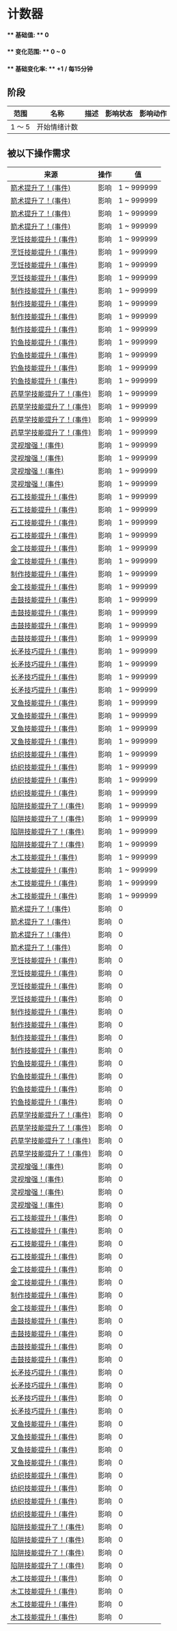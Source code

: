 # 计数器  
#### ** 基础值: ** 0   
#### ** 变化范围: ** 0 ~ 0  
#### ** 基础变化率: ** +1 / 每15分钟  
## 阶段  
范围  |  名称  |  描述  |  影响状态  |  影响动作  
----  |  ----  |  ----  |  ----  |  ----  
1 ～ 5  |  开始情绪计数  |    |    |    
## 被以下操作需求  
来源  |  操作  |  值  
----  |  ----  |  ----  
[箭术提升了！(事件)](Event_SkillArchery1.md)  |  影响  |  1 ~ 999999  
[箭术提升了！(事件)](Event_SkillArchery2.md)  |  影响  |  1 ~ 999999  
[箭术提升了！(事件)](Event_SkillArchery3.md)  |  影响  |  1 ~ 999999  
[箭术提升了！(事件)](Event_SkillArchery4.md)  |  影响  |  1 ~ 999999  
[烹饪技能提升！(事件)](Event_SkillCooking1.md)  |  影响  |  1 ~ 999999  
[烹饪技能提升！(事件)](Event_SkillCooking2.md)  |  影响  |  1 ~ 999999  
[烹饪技能提升！(事件)](Event_SkillCooking3.md)  |  影响  |  1 ~ 999999  
[烹饪技能提升！(事件)](Event_SkillCooking4.md)  |  影响  |  1 ~ 999999  
[制作技能提升！(事件)](Event_SkillCrafting1.md)  |  影响  |  1 ~ 999999  
[制作技能提升！(事件)](Event_SkillCrafting2.md)  |  影响  |  1 ~ 999999  
[制作技能提升！(事件)](Event_SkillCrafting3.md)  |  影响  |  1 ~ 999999  
[制作技能提升！(事件)](Event_SkillCrafting4.md)  |  影响  |  1 ~ 999999  
[钓鱼技能提升！(事件)](Event_SkillFishing1.md)  |  影响  |  1 ~ 999999  
[钓鱼技能提升！(事件)](Event_SkillFishing2.md)  |  影响  |  1 ~ 999999  
[钓鱼技能提升！(事件)](Event_SkillFishing3.md)  |  影响  |  1 ~ 999999  
[钓鱼技能提升！(事件)](Event_SkillFishing4.md)  |  影响  |  1 ~ 999999  
[药草学技能提升了！(事件)](Event_SkillHerbology1.md)  |  影响  |  1 ~ 999999  
[药草学技能提升了！(事件)](Event_SkillHerbology2.md)  |  影响  |  1 ~ 999999  
[药草学技能提升了！(事件)](Event_SkillHerbology3.md)  |  影响  |  1 ~ 999999  
[药草学技能提升了！(事件)](Event_SkillHerbology4.md)  |  影响  |  1 ~ 999999  
[灵视增强！(事件)](Event_SkillInsight1.md)  |  影响  |  1 ~ 999999  
[灵视增强！(事件)](Event_SkillInsight2.md)  |  影响  |  1 ~ 999999  
[灵视增强！(事件)](Event_SkillInsight3.md)  |  影响  |  1 ~ 999999  
[灵视增强！(事件)](Event_SkillInsight4.md)  |  影响  |  1 ~ 999999  
[石工技能提升！(事件)](Event_SkillKnapping1.md)  |  影响  |  1 ~ 999999  
[石工技能提升！(事件)](Event_SkillKnapping2.md)  |  影响  |  1 ~ 999999  
[石工技能提升！(事件)](Event_SkillKnapping3.md)  |  影响  |  1 ~ 999999  
[石工技能提升！(事件)](Event_SkillKnapping4.md)  |  影响  |  1 ~ 999999  
[金工技能提升！(事件)](Event_SkillMetalworking1.md)  |  影响  |  1 ~ 999999  
[金工技能提升！(事件)](Event_SkillMetalworking2.md)  |  影响  |  1 ~ 999999  
[制作技能提升！(事件)](Event_SkillMetalworking3.md)  |  影响  |  1 ~ 999999  
[金工技能提升！(事件)](Event_SkillMetalworking4.md)  |  影响  |  1 ~ 999999  
[击鼓技能提升！(事件)](Event_SkillPercussion1.md)  |  影响  |  1 ~ 999999  
[击鼓技能提升！(事件)](Event_SkillPercussion2.md)  |  影响  |  1 ~ 999999  
[击鼓技能提升！(事件)](Event_SkillPercussion3.md)  |  影响  |  1 ~ 999999  
[击鼓技能提升！(事件)](Event_SkillPercussion4.md)  |  影响  |  1 ~ 999999  
[长矛技巧提升！(事件)](Event_SkillSpearFighting1.md)  |  影响  |  1 ~ 999999  
[长矛技巧提升！(事件)](Event_SkillSpearFighting2.md)  |  影响  |  1 ~ 999999  
[长矛技巧提升！(事件)](Event_SkillSpearFighting3.md)  |  影响  |  1 ~ 999999  
[长矛技巧提升！(事件)](Event_SkillSpearFighting4.md)  |  影响  |  1 ~ 999999  
[叉鱼技能提升！(事件)](Event_SkillSpearFishing1.md)  |  影响  |  1 ~ 999999  
[叉鱼技能提升！(事件)](Event_SkillSpearFishing2.md)  |  影响  |  1 ~ 999999  
[叉鱼技能提升！(事件)](Event_SkillSpearFishing3.md)  |  影响  |  1 ~ 999999  
[叉鱼技能提升！(事件)](Event_SkillSpearFishing4.md)  |  影响  |  1 ~ 999999  
[纺织技能提升！(事件)](Event_SkillTailoring1.md)  |  影响  |  1 ~ 999999  
[纺织技能提升！(事件)](Event_SkillTailoring2.md)  |  影响  |  1 ~ 999999  
[纺织技能提升！(事件)](Event_SkillTailoring3.md)  |  影响  |  1 ~ 999999  
[纺织技能提升！(事件)](Event_SkillTailoring4.md)  |  影响  |  1 ~ 999999  
[陷阱技能提升了！(事件)](Event_SkillTrapping1.md)  |  影响  |  1 ~ 999999  
[陷阱技能提升了！(事件)](Event_SkillTrapping2.md)  |  影响  |  1 ~ 999999  
[陷阱技能提升了！(事件)](Event_SkillTrapping3.md)  |  影响  |  1 ~ 999999  
[陷阱技能提升了！(事件)](Event_SkillTrapping4.md)  |  影响  |  1 ~ 999999  
[木工技能提升！(事件)](Event_SkillWoodworking1.md)  |  影响  |  1 ~ 999999  
[木工技能提升！(事件)](Event_SkillWoodworking2.md)  |  影响  |  1 ~ 999999  
[木工技能提升！(事件)](Event_SkillWoodworking3.md)  |  影响  |  1 ~ 999999  
[木工技能提升！(事件)](Event_SkillWoodworking4.md)  |  影响  |  1 ~ 999999  
[箭术提升了！(事件)](Event_SkillArchery1.md)  |  影响  |  0  
[箭术提升了！(事件)](Event_SkillArchery2.md)  |  影响  |  0  
[箭术提升了！(事件)](Event_SkillArchery3.md)  |  影响  |  0  
[箭术提升了！(事件)](Event_SkillArchery4.md)  |  影响  |  0  
[烹饪技能提升！(事件)](Event_SkillCooking1.md)  |  影响  |  0  
[烹饪技能提升！(事件)](Event_SkillCooking2.md)  |  影响  |  0  
[烹饪技能提升！(事件)](Event_SkillCooking3.md)  |  影响  |  0  
[烹饪技能提升！(事件)](Event_SkillCooking4.md)  |  影响  |  0  
[制作技能提升！(事件)](Event_SkillCrafting1.md)  |  影响  |  0  
[制作技能提升！(事件)](Event_SkillCrafting2.md)  |  影响  |  0  
[制作技能提升！(事件)](Event_SkillCrafting3.md)  |  影响  |  0  
[制作技能提升！(事件)](Event_SkillCrafting4.md)  |  影响  |  0  
[钓鱼技能提升！(事件)](Event_SkillFishing1.md)  |  影响  |  0  
[钓鱼技能提升！(事件)](Event_SkillFishing2.md)  |  影响  |  0  
[钓鱼技能提升！(事件)](Event_SkillFishing3.md)  |  影响  |  0  
[钓鱼技能提升！(事件)](Event_SkillFishing4.md)  |  影响  |  0  
[药草学技能提升了！(事件)](Event_SkillHerbology1.md)  |  影响  |  0  
[药草学技能提升了！(事件)](Event_SkillHerbology2.md)  |  影响  |  0  
[药草学技能提升了！(事件)](Event_SkillHerbology3.md)  |  影响  |  0  
[药草学技能提升了！(事件)](Event_SkillHerbology4.md)  |  影响  |  0  
[灵视增强！(事件)](Event_SkillInsight1.md)  |  影响  |  0  
[灵视增强！(事件)](Event_SkillInsight2.md)  |  影响  |  0  
[灵视增强！(事件)](Event_SkillInsight3.md)  |  影响  |  0  
[灵视增强！(事件)](Event_SkillInsight4.md)  |  影响  |  0  
[石工技能提升！(事件)](Event_SkillKnapping1.md)  |  影响  |  0  
[石工技能提升！(事件)](Event_SkillKnapping2.md)  |  影响  |  0  
[石工技能提升！(事件)](Event_SkillKnapping3.md)  |  影响  |  0  
[石工技能提升！(事件)](Event_SkillKnapping4.md)  |  影响  |  0  
[金工技能提升！(事件)](Event_SkillMetalworking1.md)  |  影响  |  0  
[金工技能提升！(事件)](Event_SkillMetalworking2.md)  |  影响  |  0  
[制作技能提升！(事件)](Event_SkillMetalworking3.md)  |  影响  |  0  
[金工技能提升！(事件)](Event_SkillMetalworking4.md)  |  影响  |  0  
[击鼓技能提升！(事件)](Event_SkillPercussion1.md)  |  影响  |  0  
[击鼓技能提升！(事件)](Event_SkillPercussion2.md)  |  影响  |  0  
[击鼓技能提升！(事件)](Event_SkillPercussion3.md)  |  影响  |  0  
[击鼓技能提升！(事件)](Event_SkillPercussion4.md)  |  影响  |  0  
[长矛技巧提升！(事件)](Event_SkillSpearFighting1.md)  |  影响  |  0  
[长矛技巧提升！(事件)](Event_SkillSpearFighting2.md)  |  影响  |  0  
[长矛技巧提升！(事件)](Event_SkillSpearFighting3.md)  |  影响  |  0  
[长矛技巧提升！(事件)](Event_SkillSpearFighting4.md)  |  影响  |  0  
[叉鱼技能提升！(事件)](Event_SkillSpearFishing1.md)  |  影响  |  0  
[叉鱼技能提升！(事件)](Event_SkillSpearFishing2.md)  |  影响  |  0  
[叉鱼技能提升！(事件)](Event_SkillSpearFishing3.md)  |  影响  |  0  
[叉鱼技能提升！(事件)](Event_SkillSpearFishing4.md)  |  影响  |  0  
[纺织技能提升！(事件)](Event_SkillTailoring1.md)  |  影响  |  0  
[纺织技能提升！(事件)](Event_SkillTailoring2.md)  |  影响  |  0  
[纺织技能提升！(事件)](Event_SkillTailoring3.md)  |  影响  |  0  
[纺织技能提升！(事件)](Event_SkillTailoring4.md)  |  影响  |  0  
[陷阱技能提升了！(事件)](Event_SkillTrapping1.md)  |  影响  |  0  
[陷阱技能提升了！(事件)](Event_SkillTrapping2.md)  |  影响  |  0  
[陷阱技能提升了！(事件)](Event_SkillTrapping3.md)  |  影响  |  0  
[陷阱技能提升了！(事件)](Event_SkillTrapping4.md)  |  影响  |  0  
[木工技能提升！(事件)](Event_SkillWoodworking1.md)  |  影响  |  0  
[木工技能提升！(事件)](Event_SkillWoodworking2.md)  |  影响  |  0  
[木工技能提升！(事件)](Event_SkillWoodworking3.md)  |  影响  |  0  
[木工技能提升！(事件)](Event_SkillWoodworking4.md)  |  影响  |  0  


<script>document.title="计数器 - 卡牌生存百科 Card Survival Wiki";</script>
